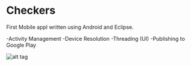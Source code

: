 Checkers
========

First Mobile appl written using Android and Eclipse.

-Activity Management
-Device Resolution
-Threading (UI)
-Publishing to Google Play

![alt tag](https://pbs.twimg.com/media/Bt5zt83IAAEuWbc.jpg:large)


